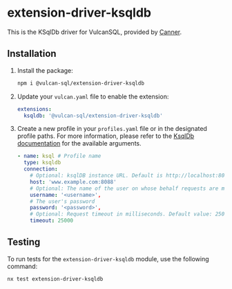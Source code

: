 # extension-driver-ksqldb

This is the KSqlDb driver for VulcanSQL, provided by [Canner](https://cannerdata.com/).

## Installation

1. Install the package:

   ```bash
   npm i @vulcan-sql/extension-driver-ksqldb
   ```

2. Update your `vulcan.yaml` file to enable the extension:

   ```yaml
   extensions:
     ksqldb: '@vulcan-sql/extension-driver-ksqldb'
   ```

3. Create a new profile in your `profiles.yaml` file or in the designated profile paths. For more information, please refer to the [KsqlDb documentation](https://ksqldb.io/) for the available arguments.

   ```yaml
   - name: ksql # Profile name
     type: ksqldb
     connection:
       # Optional: ksqlDB instance URL. Default is http://localhost:8088.
       host: 'www.example.com:8088'
       # Optional: The name of the user on whose behalf requests are made.
       username: '<username>',
       # The user's password
       password: '<password>',
       # Optional: Request timeout in milliseconds. Default value: 25000
       timeout: 25000
   ```

## Testing

To run tests for the `extension-driver-ksqldb` module, use the following command:

```bash
nx test extension-driver-ksqldb
```
